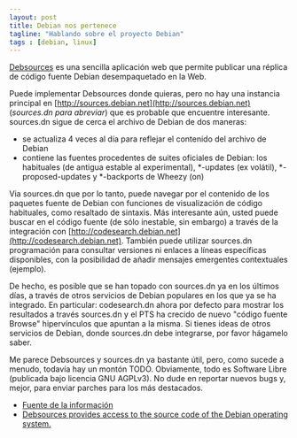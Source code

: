 ```yaml
---
layout: post
title: Debian nos pertenece
tagline: "Hablando sobre el proyecto Debian"
tags : [debian, linux]
---
```


[Debsources](http://anonscm.debian.org/gitweb/?p=qa/debsources.git "Debsources - all Debian source are belong to us") es una sencilla aplicación web que permite publicar una réplica de código fuente Debian desempaquetado en la Web.

Puede implementar Debsources donde quieras, pero no hay una instancia principal en [http://sources.debian.net](http://sources.debian.net) (*sources.dn para abreviar*) que es probable que encuentre interesante. sources.dn sigue de cerca el archivo de Debian de dos maneras:

 * se actualiza 4 veces al día para reflejar el contenido del archivo de Debian  
 * contiene las fuentes procedentes de suites oficiales de Debian: los habituales (de antigua estable al experimental), *-updates (ex volátil), *-proposed-updates y *-backports de Wheezy (on) 


Via sources.dn que por lo tanto, puede navegar por el contenido de los paquetes fuente de Debian con funciones de visualización de código habituales, como resaltado de sintaxis. Más interesante aún, usted puede buscar en el código fuente (de sólo inestable, sin embargo) a través de la integración con [http://codesearch.debian.net](http://codesearch.debian.net). También puede utilizar sources.dn programación para consultar versiones ni enlaces a líneas específicas disponibles, con la posibilidad de añadir mensajes emergentes contextuales (ejemplo).

De hecho, es posible que se han topado con sources.dn ya en los últimos días, a través de otros servicios de Debian populares en los que ya se ha integrado. En particular: codesearch.dn ahora por defecto para mostrar los resultados a través sources.dn y el PTS ha crecido de nuevo "código fuente Browse" hipervínculos que apuntan a la misma. Si tienes ideas de otros servicios de Debian, donde sources.dn debe integrarse, por favor hágamelo saber.

Me parece Debsources y sources.dn ya bastante útil, pero, como sucede a menudo, todavía hay un montón TODO. Obviamente, todo es Software Libre (publicada bajo licencia GNU AGPLv3). No dude en reportar nuevos bugs y, mejor, para enviar parches para los más destacados.


 * [Fuente de la informaci&oacute;n](http://bits.debian.org/2013/07/introducing_sources.debian.net.html "all Debian source are belong to us")
 * [Debsources provides access to the source code of the Debian operating system.](http://sources.debian.net/ "Debsources provides access to the source code of the Debian operating system.")